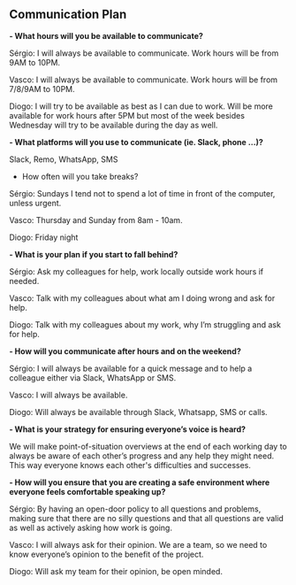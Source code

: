 ## **Communication Plan**

**- What hours will you be available to communicate?**

Sérgio: I will always be available to communicate. Work hours will be from 9AM to 10PM.

Vasco: I will always be available to communicate. Work hours will be from 7/8/9AM to 10PM.

Diogo: I will try to be available as best as I can due to work. Will be more available for work hours after 5PM but most of the week besides Wednesday will try to be available during the day as well.


**- What platforms will you use to communicate (ie. Slack, phone …)?**

Slack, Remo, WhatsApp, SMS

- How often will you take breaks?

Sérgio: Sundays I tend not to spend a lot of time in front of the computer, unless urgent.

Vasco: Thursday and Sunday from 8am - 10am.

Diogo: Friday night


**- What is your plan if you start to fall behind?**

Sérgio: Ask my colleagues for help, work locally outside work hours if needed.

Vasco: Talk with my colleagues about what am I doing wrong and ask for help.

Diogo: Talk with my colleagues about my work, why I’m struggling and ask for help.


**- How will you communicate after hours and on the weekend?**

Sérgio: I will always be available for a quick message and to help a colleague either via Slack, WhatsApp or SMS.

Vasco: I will always be available.

Diogo: Will always be available through Slack, Whatsapp, SMS or calls.


**- What is your strategy for ensuring everyone’s voice is heard?**

We will make point-of-situation overviews at the end of each working day to always be aware of each other’s progress and any help they might need. This way everyone knows each other's difficulties and successes.


**- How will you ensure that you are creating a safe environment where everyone feels comfortable speaking up?**

Sérgio: By having an open-door policy to all questions and problems, making sure that there are no silly questions and that all questions are valid as well as actively asking how work is going.

Vasco: I will always ask for their opinion. We are a team, so we need to know everyone’s opinion to the benefit of the project.

Diogo: Will ask my team for their opinion, be open minded.
